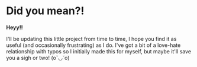 # Did you mean?!

**Heyy!!**

I'll be updating this little project from time to time, I hope you find it as useful (and occasionally frustrating) as I do.
I've got a bit of a love-hate relationship with typos so I initially made this for myself, but maybe it'll save you a sigh or two! (o˘◡˘o)

